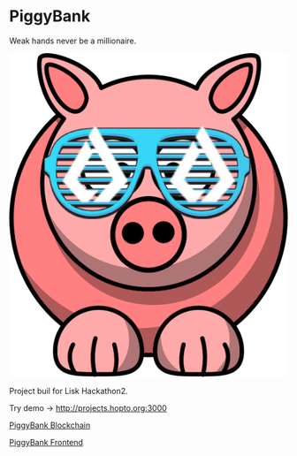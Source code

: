 # PiggyBank

Weak hands never be a millionaire.


![alt text](https://github.com/anonimowy891/piggybank/blob/main/front/src/media/piggy.png)


Project buil for Lisk Hackathon2.

Try demo -> http://projects.hopto.org:3000


[PiggyBank Blockchain](blockchain)  


[PiggyBank Frontend](front)
